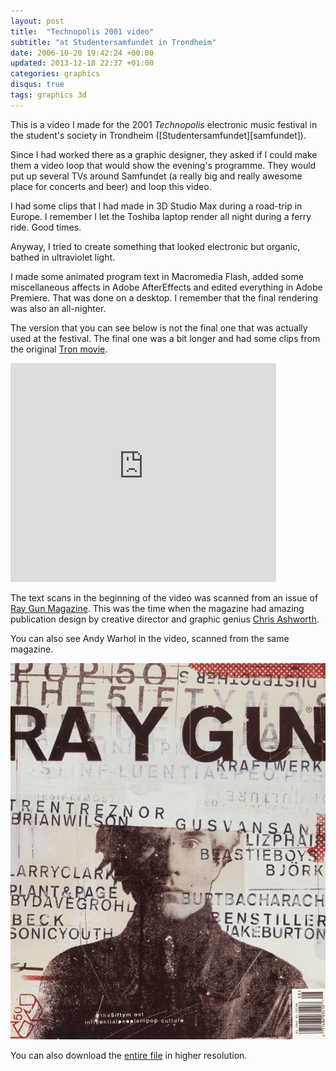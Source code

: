 ```yaml
---
layout: post
title:  "Technopolis 2001 video"
subtitle: "at Studentersamfundet in Trondheim"
date: 2006-10-20 19:42:24 +00:00
updated: 2013-12-18 22:37 +01:00
categories: graphics
disqus: true
tags: graphics 3d
---
```


This is a video I made for the 2001 _Technopolis_ electronic music festival
in the student's society in Trondheim ([Studentersamfundet][samfundet]).

Since I had worked there as a graphic designer, they asked if I could make
them a video loop that would show the evening's programme.  They would put
up several TVs around Samfundet (a really big and really awesome place for
concerts and beer) and loop this video.

I had some clips that I had made in 3D Studio Max during a road-trip in
Europe. I remember I let the Toshiba laptop render all night during a ferry
ride. Good times.

Anyway, I tried to create something that looked electronic but organic,
bathed in ultraviolet light.

I made some animated program text in Macromedia Flash, added some
miscellaneous affects in Adobe AfterEffects and edited everything in Adobe
Premiere. That was done on a desktop. I remember that the final rendering
was also an all-nighter.

The version that you can see below is not the final one that was actually
used at the festival. The final one was a bit longer and had some clips from
the original [Tron movie][tron].

<object
  width="425"
  height="350"
  style="width:425px; height:350px;">

  <param
    name="movie"
    value="http://www.youtube.com/v/ZXLA52CsPl4">
  </param>

  <embed
    src="http://www.youtube.com/v/ZXLA52CsPl4"
    type="application/x-shockwave-flash"
    width="425"
    height="350">
  </embed>
</object>

The text scans in the beginning of the video was scanned from an issue of [Ray Gun
Magazine][raygun].  This was the time when the magazine had amazing
publication design by creative director and graphic genius [Chris Ashworth][ashworth].

You can also see Andy Warhol in the video, scanned from the same magazine.

!["Andy Warhol on the cover of Ray Gun Magazine"](/gfx/post/technopolis-warhol.png)

You can also download the [entire file][avi] in higher resolution.

[tron]: http://www.imdb.com/title/tt0084827/
[raygun]: https://en.wikipedia.org/wiki/Ray_Gun_(magazine)
[ashworth]: http://www.chris-ashworth.com/ray-gun-publish/ray-gun-magazine-covers/
[avi]: http://music.sublevel3.org/video/files/technopolis_2001_final.avi
